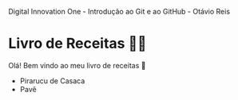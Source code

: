 Digital Innovation One - Introdução ao Git e ao GitHub - Otávio Reis

# Livro de Receitas :man_cook:


Olá! Bem vindo ao meu livro de receitas :wave:

- Pirarucu de Casaca
- Pavê
